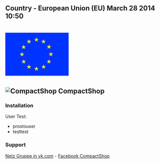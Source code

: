 Country - European Union (EU) March 28 2014 10:50
---
![EU](https://raw.githubusercontent.com/Energhia-Nova/CompactShop/master/public/img/EU_Flag_c.jpg)
===

![CompactShop](https://fbcdn-profile-a.akamaihd.net/hprofile-ak-ash3/t1.0-1/p160x160/14570_1403882579880650_207752429_a.png "CompactShop")
CompactShop
---
### Installation
User Test:
- prostouser
- testtest

### Support
 [Netz Gruppe in vk.com](http://vk.com/CompactShopCMS) -
 [Facebook CompactShop](https://www.facebook.com/CompactShop)

